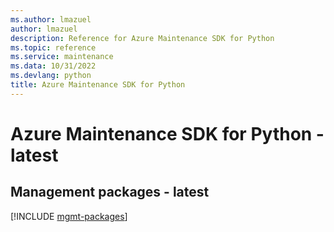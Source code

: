 ```yaml
---
ms.author: lmazuel
author: lmazuel
description: Reference for Azure Maintenance SDK for Python
ms.topic: reference
ms.service: maintenance
ms.data: 10/31/2022
ms.devlang: python
title: Azure Maintenance SDK for Python
---
```

# Azure Maintenance SDK for Python - latest

## Management packages - latest
[!INCLUDE [mgmt-packages](maintenance-mgmt-index.md)]